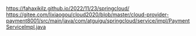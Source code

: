 https://fahaxikilz.github.io/2022/11/23/springcloud/
https://gitee.com/lixiaogou/cloud2020/blob/master/cloud-provider-payment8001/src/main/java/com/atguigu/springcloud/service/impl/PaymentServiceImpl.java